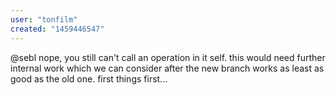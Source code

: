 ```yaml
---
user: "tonfilm"
created: "1459446547"
---
```


@sebl nope, you still can't call an operation in it self. this would need further internal work which we can consider after the new branch works as least as good as the old one. first things first...
